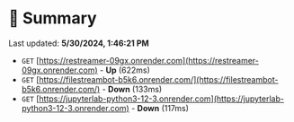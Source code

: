 # 📖 Summary
Last updated: **5/30/2024, 1:46:21 PM**

- `GET` [https://restreamer-09gx.onrender.com](https://restreamer-09gx.onrender.com) - **Up** (622ms)
- `GET` [https://filestreambot-b5k6.onrender.com/](https://filestreambot-b5k6.onrender.com/) - **Down** (133ms)
- `GET` [https://jupyterlab-python3-12-3.onrender.com](https://jupyterlab-python3-12-3.onrender.com) - **Down** (117ms)
